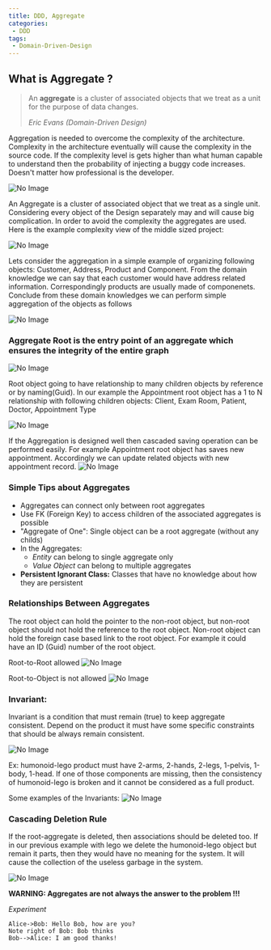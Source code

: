 ```yaml
---
title: DDD, Aggregate
categories:
 - DDD
tags:
 - Domain-Driven-Design
---
```



## What is Aggregate ?

> An **aggregate** is a cluster of associated objects that we treat as a unit for the purpose of data changes.
>
> <cite>Eric Evans (Domain-Driven Design)</cite>

Aggregation is needed to overcome the complexity of the architecture. Complexity in the architecture eventually will cause the complexity in the source code. If the complexity level is gets higher than what human capable to understand then the probability of injecting a buggy code increases. Doesn't matter how professional is the developer.

![No Image](/assets/2018-05-09-ddd-aggregate/BrainCapacityAndCodeComplexity.png)

An Aggregate is a cluster of associated object that we treat as a single unit. Considering every object of the Design separately may and will cause big complication. In order to avoid the complexity the aggregates are used. Here is the example complexity view of the middle sized project:

![No Image](/assets/2018-05-09-ddd-aggregate/tackling_complexity.png)

Lets consider the aggregation in a simple example of organizing following objects: Customer, Address, Product and Component. From the domain knowledge we can say that each customer would have address related information. Correspondingly products are usually made of componenets. Conclude from these domain knowledges we can perform simple aggregation of the objects as follows

![No Image](/assets/2018-05-09-ddd-aggregate/aggregates1.png)

### **Aggregate Root** is the entry point of an aggregate which ensures the integrity of the entire graph
![No Image](/assets/2018-05-09-ddd-aggregate/rootNonRoot.png)

Root object going to have relationship to many children objects by reference or by naming(Guid). In our example the Appointment root object has a 1 to N relationship with following children objects: Client, Exam Room, Patient, Doctor, Appointment Type

![No Image](/assets/2018-05-09-ddd-aggregate/AppointmentContents.png)

If the Aggregation is designed well then cascaded saving operation can be performed easily. For example Appointment root object has saves new appointment. Accordingly we can update related objects with new appointment record.
![No Image](/assets/2018-05-09-ddd-aggregate/cascadingSave.png)



### Simple Tips about Aggregates
- Aggregates can connect only between root aggregates
- Use FK (Foreign Key) to access children of the associated aggregates is possible
- "Aggregate of One": Single object can be a root aggregate (without any childs)
- In the Aggregates:
  - *Entity* can belong to single aggregate only
  - *Value Object* can belong to multiple aggregates
- **Persistent Ignorant Class:** Classes that have no knowledge about how they are persistent


### Relationships Between Aggregates
The root object can hold the pointer to the non-root object, but non-root object should not hold the reference to the root object. Non-root object can hold the foreign case based link to the root object. For example it could have an ID (Guid) number of the root object.

Root-to-Root allowed
![No Image](/assets/2018-05-09-ddd-aggregate/rootToRootAllowed.png)

Root-to-Object is not allowed
![No Image](/assets/2018-05-09-ddd-aggregate/rootNonRootNotAllowed.png)



### **Invariant:** 
Invariant is a condition that must remain (true) to keep aggregate consistent. Depend on the product it must have some specific constraints that should be always remain consistent.

![No Image](/assets/2018-05-09-ddd-aggregate/ProductInvariants.png)

Ex: humonoid-lego product must have 2-arms, 2-hands, 2-legs, 1-pelvis, 1-body, 1-head. If one of those components are missing, then the consistency of humonoid-lego is broken and it cannot be considered as a full product.

Some examples of the Invariants:
![No Image](/assets/2018-05-09-ddd-aggregate/exampleOfInvariants.png)


### **Cascading Deletion Rule**
If the root-aggregate is deleted, then associations should be deleted too. If in our previous example with lego we delete the humonoid-lego object but remain it parts, then they would have no meaning for the system. It will cause the collection of the useless garbage in the system.

![No Image](/assets/2018-05-09-ddd-aggregate/CascadingDeletion.png)

**WARNING: Aggregates are not always the answer to the problem !!!**


*Experiment*
```sequence
Alice->Bob: Hello Bob, how are you?
Note right of Bob: Bob thinks
Bob-->Alice: I am good thanks!
```


